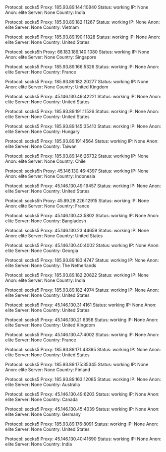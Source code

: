 Protocol: socks5
Proxy: 185.93.89.144:10840
Status: working
IP: None
Anon: elite
Server: None
Country: India

Protocol: socks5
Proxy: 185.93.89.182:11267
Status: working
IP: None
Anon: elite
Server: None
Country: Vietnam

Protocol: socks5
Proxy: 185.93.89.190:11828
Status: working
IP: None
Anon: elite
Server: None
Country: United States

Protocol: socks5h
Proxy: 68.183.186.140:1080
Status: working
IP: None
Anon: elite
Server: None
Country: Singapore

Protocol: socks5
Proxy: 185.93.89.166:5326
Status: working
IP: None
Anon: elite
Server: None
Country: France

Protocol: socks5
Proxy: 185.93.89.182:20277
Status: working
IP: None
Anon: elite
Server: None
Country: United Kingdom

Protocol: socks5
Proxy: 45.146.130.49:42221
Status: working
IP: None
Anon: elite
Server: None
Country: United States

Protocol: socks5
Proxy: 185.93.89.191:11526
Status: working
IP: None
Anon: elite
Server: None
Country: United States

Protocol: socks5
Proxy: 185.93.89.145:35410
Status: working
IP: None
Anon: elite
Server: None
Country: Hungary

Protocol: socks5
Proxy: 185.93.89.191:4564
Status: working
IP: None
Anon: elite
Server: None
Country: Taiwan

Protocol: socks5
Proxy: 185.93.89.146:26732
Status: working
IP: None
Anon: elite
Server: None
Country: Chile

Protocol: socks5h
Proxy: 45.146.130.46:4397
Status: working
IP: None
Anon: elite
Server: None
Country: Indonesia

Protocol: socks5
Proxy: 45.146.130.49:19457
Status: working
IP: None
Anon: elite
Server: None
Country: United States

Protocol: socks5h
Proxy: 45.89.28.226:12915
Status: working
IP: None
Anon: elite
Server: None
Country: France

Protocol: socks5
Proxy: 45.146.130.43:5802
Status: working
IP: None
Anon: elite
Server: None
Country: Bangladesh

Protocol: socks5
Proxy: 45.146.130.23:44659
Status: working
IP: None
Anon: elite
Server: None
Country: United States

Protocol: socks5
Proxy: 45.146.130.40:4002
Status: working
IP: None
Anon: elite
Server: None
Country: Georgia

Protocol: socks5
Proxy: 185.93.89.183:4747
Status: working
IP: None
Anon: elite
Server: None
Country: The Netherlands

Protocol: socks5
Proxy: 185.93.89.182:20822
Status: working
IP: None
Anon: elite
Server: None
Country: India

Protocol: socks5
Proxy: 185.93.89.182:4974
Status: working
IP: None
Anon: elite
Server: None
Country: United States

Protocol: socks5
Proxy: 45.146.130.31:4161
Status: working
IP: None
Anon: elite
Server: None
Country: United States

Protocol: socks5
Proxy: 45.146.130.21:6358
Status: working
IP: None
Anon: elite
Server: None
Country: United Kingdom

Protocol: socks5
Proxy: 45.146.130.47:4002
Status: working
IP: None
Anon: elite
Server: None
Country: France

Protocol: socks5
Proxy: 185.93.89.171:43395
Status: working
IP: None
Anon: elite
Server: None
Country: United States

Protocol: socks5
Proxy: 185.93.89.175:35345
Status: working
IP: None
Anon: elite
Server: None
Country: Finland

Protocol: socks5
Proxy: 185.93.89.163:12085
Status: working
IP: None
Anon: elite
Server: None
Country: Australia

Protocol: socks5
Proxy: 45.146.130.49:6203
Status: working
IP: None
Anon: elite
Server: None
Country: Canada

Protocol: socks5
Proxy: 45.146.130.45:4039
Status: working
IP: None
Anon: elite
Server: None
Country: Germany

Protocol: socks5
Proxy: 185.93.89.176:8091
Status: working
IP: None
Anon: elite
Server: None
Country: United States

Protocol: socks5
Proxy: 45.146.130.40:41690
Status: working
IP: None
Anon: elite
Server: None
Country: India


